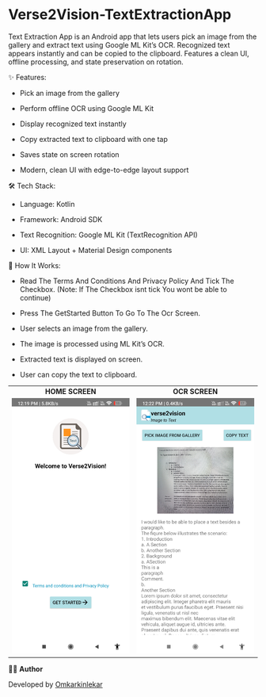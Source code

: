 # Verse2Vision-TextExtractionApp
Text Extraction App is an Android app that lets users pick an image from the gallery and extract text using Google ML Kit’s OCR. Recognized text appears instantly and can be copied to the clipboard. Features a clean UI, offline processing, and state preservation on rotation.

✨ Features:

- Pick an image from the gallery

- Perform offline OCR using Google ML Kit

- Display recognized text instantly

- Copy extracted text to clipboard with one tap

- Saves state on screen rotation

- Modern, clean UI with edge-to-edge layout support

🛠 Tech Stack:

- Language: Kotlin

- Framework: Android SDK

- Text Recognition: Google ML Kit (TextRecognition API)

- UI: XML Layout + Material Design components

🚀 How It Works:

- Read The Terms And Conditions And Privacy Policy And Tick The Checkbox. (Note: If The Checkbox isnt tick You wont be able to continue)

- Press The GetStarted Button To Go To The Ocr Screen. 

- User selects an image from the gallery.

- The image is processed using ML Kit’s OCR.

- Extracted text is displayed on screen.

- User can copy the text to clipboard.


<table>
  <tr>
    <td align="center"><b>HOME SCREEN</b></td>
    <td align="center"><b>OCR SCREEN</b></td>
  </tr>
  <tr>
    <td align="center"><img src="Home_Screen.jpg" alt="Home Screen" width="300"></td>
    <td align="center"><img src="Ocr_Screen.jpg" alt="OCR Screen" width="300"></td>
  </tr>
</table>


👨‍💻 **Author**

Developed by [Omkarkinlekar](https://github.com/omkarkinlekar)  

